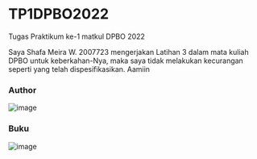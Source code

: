 # TP1DPBO2022

Tugas Praktikum ke-1 matkul DPBO 2022

Saya Shafa Meira W. 2007723 mengerjakan Latihan 3 dalam mata kuliah DPBO untuk keberkahan-Nya, maka saya tidak melakukan kecurangan seperti yang telah dispesifikasikan. Aamiin

### Author <br>
![image](https://user-images.githubusercontent.com/71260611/161106920-0626b4d9-df46-4ce6-a003-3b0bd295d331.png)

### Buku <br>
![image](https://user-images.githubusercontent.com/71260611/161106952-0d53e928-2186-43f3-adbf-cd6a5a9911d5.png)
